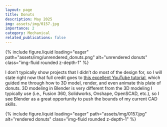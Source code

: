 ```yaml
---
layout: page
title: Donuts
description: May 2025
img: assets/img/0157.jpg
importance: 2
category: Mechanical
related_publications: false
---
```



<div class="row justify-content-center">
    <div class="col-sm-10">
        {% include figure.liquid loading="eager" path="assets/img/unrendered_donuts.png" alt="unrendered donuts" class="img-fluid rounded z-depth-1" %}
    </div>
</div>

I don’t typically show projects that I didn’t do most of the design for, so I will state right now that full credit goes to [this excellent YouTube tutorial](https://www.youtube.com/watch?v=4haAdmHqGOw), which guided me through how to 3D model, render, and even animate this plate of donuts. 3D modeling in Blender is very different from the 3D modeling I typically use (i.e., Fusion 360, Solidworks, Onshape, OpenSCAD, etc.), so I see Blender as a great opportunity to push the bounds of my current CAD skills.

<div class="row justify-content-center">
    <div class="col-sm-10 mt-3">
        {% include figure.liquid loading="eager" path="assets/img/0157.jpg" alt="rendered donuts" class="img-fluid rounded z-depth-1" %}
    </div>
</div>